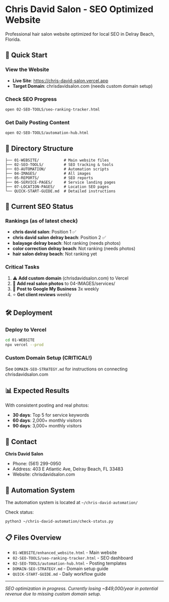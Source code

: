 # Chris David Salon - SEO Optimized Website

Professional hair salon website optimized for local SEO in Delray Beach, Florida.

## 🚀 Quick Start

### View the Website
- **Live Site**: https://chris-david-salon.vercel.app
- **Target Domain**: chrisdavidsalon.com (needs custom domain setup)

### Check SEO Progress
```bash
open 02-SEO-TOOLS/seo-ranking-tracker.html
```

### Get Daily Posting Content
```bash
open 02-SEO-TOOLS/automation-hub.html
```

## 📁 Directory Structure

```
├── 01-WEBSITE/           # Main website files
├── 02-SEO-TOOLS/         # SEO tracking & tools
├── 03-AUTOMATION/        # Automation scripts
├── 04-IMAGES/            # All images
├── 05-REPORTS/           # SEO reports
├── 06-SERVICE-PAGES/     # Service landing pages
├── 07-LOCATION-PAGES/    # Location SEO pages
└── QUICK-START-GUIDE.md  # Detailed instructions
```

## 🎯 Current SEO Status

### Rankings (as of latest check)
- **chris david salon**: Position 1 ✅
- **chris david salon delray beach**: Position 2 ✅
- **balayage delray beach**: Not ranking (needs photos)
- **color correction delray beach**: Not ranking (needs photos)
- **hair salon delray beach**: Not ranking yet

### Critical Tasks
1. ⚠️ **Add custom domain** (chrisdavidsalon.com) to Vercel
2. 📸 **Add real salon photos** to 04-IMAGES/services/
3. 📝 **Post to Google My Business** 3x weekly
4. ⭐ **Get client reviews** weekly

## 🛠️ Deployment

### Deploy to Vercel
```bash
cd 01-WEBSITE
npx vercel --prod
```

### Custom Domain Setup (CRITICAL!)
See `DOMAIN-SEO-STRATEGY.md` for instructions on connecting chrisdavidsalon.com

## 📊 Expected Results

With consistent posting and real photos:
- **30 days**: Top 5 for service keywords
- **60 days**: 2,000+ monthly visitors
- **90 days**: 3,000+ monthly visitors

## 📱 Contact

**Chris David Salon**
- Phone: (561) 299-0950
- Address: 403 E Atlantic Ave, Delray Beach, FL 33483
- Website: chrisdavidsalon.com

## 🔧 Automation System

The automation system is located at `~/chris-david-automation/`

Check status:
```bash
python3 ~/chris-david-automation/check-status.py
```

## 📋 Files Overview

- `01-WEBSITE/enhanced_website.html` - Main website
- `02-SEO-TOOLS/seo-ranking-tracker.html` - SEO dashboard
- `02-SEO-TOOLS/automation-hub.html` - Posting templates
- `DOMAIN-SEO-STRATEGY.md` - Domain setup guide
- `QUICK-START-GUIDE.md` - Daily workflow guide

---

*SEO optimization in progress. Currently losing ~$49,000/year in potential revenue due to missing custom domain setup.*